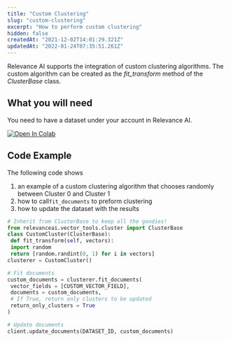 ```yaml
---
title: "Custom Clustering"
slug: "custom-clustering"
excerpt: "How to perform custom clustering"
hidden: false
createdAt: "2021-12-02T14:01:29.321Z"
updatedAt: "2022-01-24T07:35:51.261Z"
---
```

Relevance AI supports the integration of custom clustering algorithms. The custom algorithm can be created as the *fit_transform* method of the *ClusterBase* class.

## What you will need
You need to have a dataset under your account in Relevance AI.

[![Open In Colab](https://colab.research.google.com/assets/colab-badge.svg)](https://colab.research.google.com/drive/18pnwrOhoCZP_hyikPoSU9fiaTUsd7_pA?usp=sharing)

## Code Example
The following code shows
1. an example of a custom clustering algorithm that chooses randomly between Cluster 0 and Cluster 1
2. how to call`fit_documents` to preform clustering
3. how to update the dataset with the results
```python Python (SDK)
# Inherit from ClusterBase to keep all the goodies!
from relevanceai.vector_tools.cluster import ClusterBase
class CustomCluster(ClusterBase):
 def fit_transform(self, vectors):
 import random
 return [random.randint(0, 1) for i in vectors]
clusterer = CustomCluster()

# Fit documents
custom_documents = clusterer.fit_documents(
 vector_fields = [CUSTOM_VECTOR_FIELD],
 documents = custom_documents,
 # If True, return only clusters to be updated
 return_only_clusters = True
)

# Update documents
client.update_documents(DATASET_ID, custom_documents)
```
```python
```
